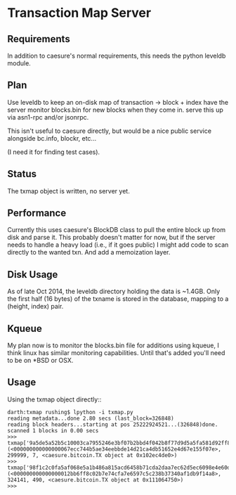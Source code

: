 
Transaction Map Server
======================

Requirements
------------
In addition to caesure's normal requirements, this needs the python leveldb module.

Plan
----
Use leveldb to keep an on-disk map of transaction -> block + index
have the server monitor blocks.bin for new blocks when they come in.
serve this up via asn1-rpc and/or jsonrpc.

This isn't useful to caesure directly, but would be a nice
 public service alongside bc.info, blockr, etc...

(I need it for finding test cases).

Status
------
The txmap object is written, no server yet.

Performance
-----------
Currently this uses caesure's BlockDB class to pull the entire block
up from disk and parse it.  This probably doesn't matter for now, but
if the server needs to handle a heavy load (i.e., if it goes public) I
might add code to scan directly to the wanted txn.  And add a
memoization layer.


Disk Usage
----------
As of late Oct 2014, the leveldb directory holding the data is ~1.4GB.
Only the first half (16 bytes) of the txname is stored in the
database, mapping to a (height, index) pair.


Kqueue
------
My plan now is to monitor the blocks.bin file for additions using kqueue, I think
linux has similar monitoring capabilities.  Until that's added you'll need to be
on *BSD or OSX.

Usage
-----
Using the txmap object directly::

    darth:txmap rushing$ lpython -i txmap.py
    reading metadata...done 2.80 secs (last_block=326848)
    reading block headers...starting at pos 25222924521...(326848)done. scanned 1 blocks in 0.00 secs
    >>> txmap['9a5de5a52b5c10003ca7955246e3bf07b2bbd4f042b8f77d9d5a5fa581d92ff8']
    (<000000000000000067ecc744b5ae34eebbde14d21ca4db51652e4d67e155f07e>, 299999, 7, <caesure.bitcoin.TX object at 0x102ec4de0>)
    >>> txmap['98f1c2c0fa5af068e5a1b486a815acd6458b71cda2daa7ec62d5ec6098e4e60d']
    (<000000000000000012bb6ff8c02b7e74cfa7e6597c5c238b37340af1db9f14a8>, 324141, 490, <caesure.bitcoin.TX object at 0x111064750>)
    >>>


